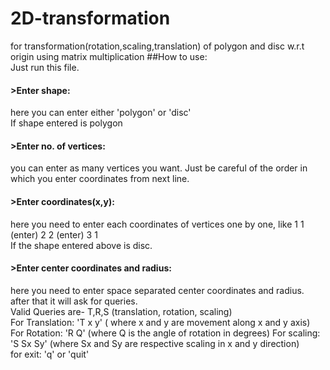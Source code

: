 # 2D-transformation
for transformation(rotation,scaling,translation) of polygon and disc w.r.t origin using matrix multiplication
##How to use:  
Just run this file.  
#### >Enter shape:  
here you can enter either 'polygon' or 'disc'  
If shape entered is polygon  
#### >Enter no. of vertices:  
you can enter as many vertices you want. Just be careful of the order in which you enter coordinates from next line.  
#### >Enter coordinates(x,y):
here you need to enter each coordinates of vertices one by one, like 1 1 (enter) 2 2 (enter) 3 1  
If the shape entered above is disc.  
#### >Enter center coordinates and radius:   
here you need to enter space separated center coordinates and radius.  
after that it will ask for queries.  
Valid Queries are- T,R,S (translation, rotation, scaling)  
For Translation: 'T x y' ( where x and y are movement along x and y axis)  
For Rotation: 'R Q' (where Q is the angle of rotation in degrees)
For scaling: 'S Sx Sy' (where Sx and Sy are respective scaling in x and y direction)  
for exit: 'q' or 'quit'
